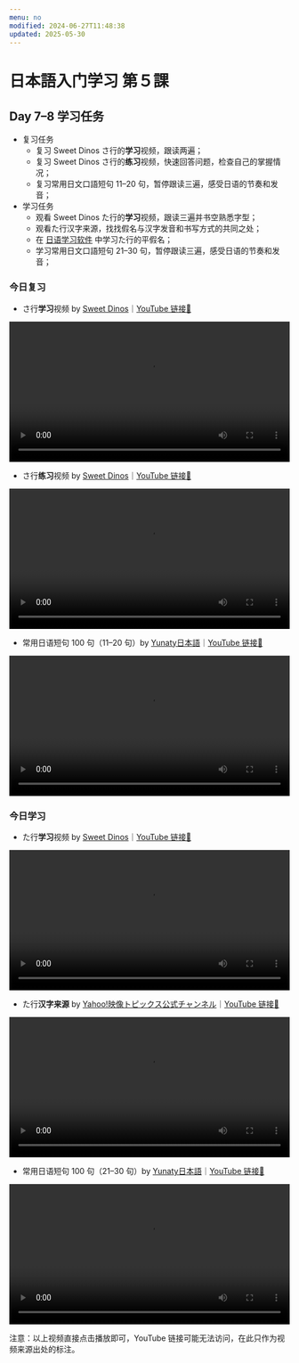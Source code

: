 ```yaml
---
menu: no
modified: 2024-06-27T11:48:38
updated: 2025-05-30
---
```


# 日本語入门学习 第５課

## Day 7–8 学习任务

- 复习任务
	- 复习 Sweet Dinos さ行的**学习**视频，跟读两遍；
	- 复习 Sweet Dinos さ行的**练习**视频，快速回答问题，检查自己的掌握情况；
	- 复习常用日文口語短句 11–20 句，暂停跟读三遍，感受日语的节奏和发音；
- 学习任务
	- 观看 Sweet Dinos た行的**学习**视频，跟读三遍并书空熟悉字型；
	- 观看た行汉字来源，找找假名与汉字发音和书写方式的共同之处；
	- 在 [日语学习软件](https://minielephant.net/beginner-japanese/#apps) 中学习た行的平假名；
	- 学习常用日文口語短句 21–30 句，暂停跟读三遍，感受日语的节奏和发音；

### 今日复习

- さ行**学习**视频 by [Sweet Dinos](https://www.youtube.com/@SweetDinos/videos)｜[YouTube 链接🔗](https://youtu.be/e4SXFcNcomQ?si=ovH0WSfSSDAcIHHf)

<video width="100%" height="auto" controls>
  <source src="https://mini-elephant-1318622621.cos.ap-chongqing.myqcloud.com/2024/06/25/learn-hiragana-alphabet-characters-lesson-3.mp4" type="video/mp4">
</video>

- さ行**练习**视频 by [Sweet Dinos](https://www.youtube.com/@SweetDinos/videos)｜[YouTube 链接🔗](https://youtu.be/ShI3m87rRXQ?si=pZyP3trTPL3cJjWJ)

<video width="100%" height="auto" controls>
  <source src="https://mini-elephant-1318622621.cos.ap-chongqing.myqcloud.com/2024/06/27/learn-hiragana-alphabet-characters-practice-3.mp4">
</video>

- 常用日语短句 100 句（11–20 句）by [Yunaty日本語](https://www.youtube.com/@yunaty7700)｜[YouTube 链接🔗](https://youtu.be/v22JJP1GBAI?si=pwQ8u15OKfqNQZpD)

<video width="100%" height="auto" controls>
  <source src="https://mini-elephant-1318622621.cos.ap-chongqing.myqcloud.com/2024/06/25/11-20-japanese-sentences.mp4" type="video/mp4">
</video>

### 今日学习

- た行**学习**视频 by [Sweet Dinos](https://www.youtube.com/@SweetDinos/videos)｜[YouTube 链接🔗](https://youtu.be/FvEs8sOFlpQ?si=pt5jrXjtgIsq4hTi)

<video width="100%" height="auto" controls>
  <source src="https://mini-elephant-1318622621.cos.ap-chongqing.myqcloud.com/2024/06/27/learn-hiragana-alphabet-characters-lesson-4.mp4" type="video/mp4">
</video>

- た行**汉字来源** by [Yahoo!映像トピックス公式チャンネル](https://www.youtube.com/@yahoo4559)｜[YouTube 链接🔗](https://youtu.be/PQmTf3E8kT4?si=vFun7JsiKWc79Yn2)

<video width="100%" height="auto" controls>
  <source src="https://mini-elephant-1318622621.cos.ap-chongqing.myqcloud.com/2024/06/27/ta-hiragana-kanji.mp4" type="video/mp4">
</video>

- 常用日语短句 100 句（21–30 句）by [Yunaty日本語](https://www.youtube.com/@yunaty7700)｜[YouTube 链接🔗](https://youtu.be/v22JJP1GBAI?si=pwQ8u15OKfqNQZpD)

<video width="100%" height="auto" controls>
  <source src="https://mini-elephant-1318622621.cos.ap-chongqing.myqcloud.com/2024/06/27/21-30-japanese-sentences.mp4" type="video/mp4">
</video>

<span class="caption">注意：以上视频直接点击播放即可，YouTube 链接可能无法访问，在此只作为视频来源出处的标注。</span>
